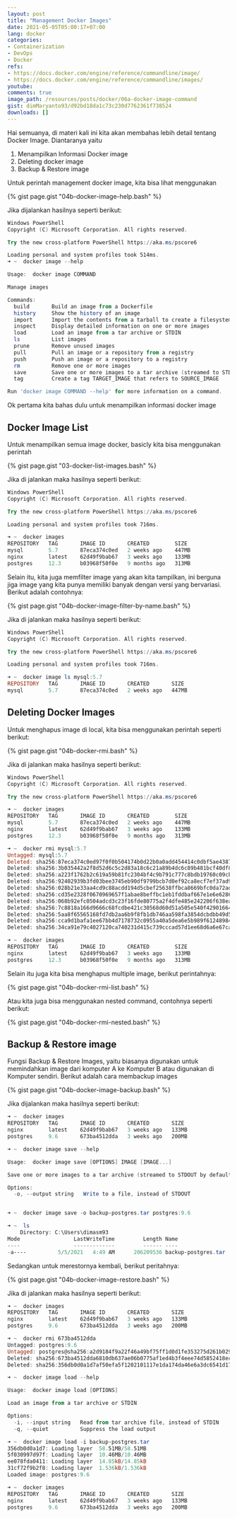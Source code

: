 ```yaml
---
layout: post
title: "Management Docker Images"
date: 2021-05-05T05:00:17+07:00
lang: docker
categories:
- Containerization
- DevOps
- Docker
refs: 
- https://docs.docker.com/engine/reference/commandline/image/
- https://docs.docker.com/engine/reference/commandline/images/
youtube: 
comments: true
image_path: /resources/posts/docker/06a-docker-image-command
gist: dimMaryanto93/d92bd18da1c73c230d7762361f738524
downloads: []
---
```


Hai semuanya, di materi kali ini kita akan membahas lebih detail tentang Docker Image. Diantaranya yaitu 

1. Menampilkan Informasi Docker image
2. Deleting docker image
3. Backup & Restore image

<!--more-->

Untuk perintah management docker image, kita bisa lihat menggunakan

{% gist page.gist "04b-docker-image-help.bash" %}

Jika dijalankan hasilnya seperti berikut:

```powershell
Windows PowerShell
Copyright (C) Microsoft Corporation. All rights reserved.

Try the new cross-platform PowerShell https://aka.ms/pscore6

Loading personal and system profiles took 514ms.
➜ ~  docker image --help

Usage:  docker image COMMAND

Manage images

Commands:
  build       Build an image from a Dockerfile
  history     Show the history of an image
  import      Import the contents from a tarball to create a filesystem image
  inspect     Display detailed information on one or more images
  load        Load an image from a tar archive or STDIN
  ls          List images
  prune       Remove unused images
  pull        Pull an image or a repository from a registry
  push        Push an image or a repository to a registry
  rm          Remove one or more images
  save        Save one or more images to a tar archive (streamed to STDOUT by default)
  tag         Create a tag TARGET_IMAGE that refers to SOURCE_IMAGE

Run 'docker image COMMAND --help' for more information on a command.
```

Ok pertama kita bahas dulu untuk menampilkan informasi docker image

## Docker Image List

Untuk menampilkan semua image docker, basicly kita bisa menggunakan perintah 

{% gist page.gist "03-docker-list-images.bash" %}

Jika di jalankan maka hasilnya seperti berikut:

```powershell
Windows PowerShell
Copyright (C) Microsoft Corporation. All rights reserved.

Try the new cross-platform PowerShell https://aka.ms/pscore6

Loading personal and system profiles took 716ms.

➜ ~  docker images
REPOSITORY   TAG       IMAGE ID       CREATED        SIZE
mysql        5.7       87eca374c0ed   2 weeks ago    447MB
nginx        latest    62d49f9bab67   3 weeks ago    133MB
postgres     12.3      b03968f50f0e   9 months ago   313MB
```

Selain itu, kita juga memfilter image yang akan kita tampilkan, ini berguna jiga image yang kita punya memiliki banyak dengan versi yang bervariasi. Berikut adalah contohnya:

{% gist page.gist "04b-docker-image-filter-by-name.bash" %}

Jika di jalankan maka hasilnya seperti berikut:

```powershell
Windows PowerShell
Copyright (C) Microsoft Corporation. All rights reserved.

Try the new cross-platform PowerShell https://aka.ms/pscore6

Loading personal and system profiles took 716ms.

➜ ~  docker image ls mysql:5.7
REPOSITORY   TAG       IMAGE ID       CREATED       SIZE
mysql        5.7       87eca374c0ed   2 weeks ago   447MB
```

## Deleting Docker Images

Untuk menghapus image di local, kita bisa menggunakan perintah seperti berikut:

{% gist page.gist "04b-docker-rmi.bash" %}

Jika di jalankan maka hasilnya seperti berikut:

```powershell
Windows PowerShell
Copyright (C) Microsoft Corporation. All rights reserved.

Try the new cross-platform PowerShell https://aka.ms/pscore6

➜ ~  docker images
REPOSITORY   TAG       IMAGE ID       CREATED        SIZE
mysql        5.7       87eca374c0ed   2 weeks ago    447MB
nginx        latest    62d49f9bab67   3 weeks ago    133MB
postgres     12.3      b03968f50f0e   9 months ago   313MB

➜ ~  docker rmi mysql:5.7
Untagged: mysql:5.7
Deleted: sha256:87eca374c0ed97f0f0b504174b0d22b0a0add454414c0dbf5ae43870369f6854
Deleted: sha256:3b035442a2f8d52d6c5c2d83a18c6c21a89b4dc6c89b481bcf40df89087655ce
Deleted: sha256:a223f1762b2c619a59b81fc2304bf4c9b791c777c8bdb19760c09cbd1f061efc
Deleted: sha256:92402939b3fd03bee3745eb90df9799bcb7d0ef92ca8ecf7ef37ad9c8a550084
Deleted: sha256:028b21e33aa4cd9c88acdd194d5cbef25638ffbca8669bfc0da72ad1eb148997
Deleted: sha256:cd35e2328f0670969657f1abae8beffbc1eb1fddbaf667e1e6e6286598500a35
Deleted: sha256:068b92efc0504adcd3c23f16fde80775a2f4dfe485e242206f638eae72c4fa1b
Deleted: sha256:7c8818a166d9666c68fcdbe421c30568d60d51a505e540f42901664113047a75
Deleted: sha256:5aa8f65565168fd7db2aa6b9f8fb1db746aa598fa3854dcbdbb49d5a29f6d8a5
Deleted: sha256:cca9d1bafa1ee67bb4d7178732c0955a40a5dea6e5b989f61248984f26f7306b
Deleted: sha256:34ca91e79c4027120ca740231d415c739cccad57d1ee68d6a6e67ca60bbaf3a4

➜ ~  docker images
REPOSITORY   TAG       IMAGE ID       CREATED        SIZE
nginx        latest    62d49f9bab67   3 weeks ago    133MB
postgres     12.3      b03968f50f0e   9 months ago   313MB
```

Selain itu juga kita bisa menghapus multiple image, berikut perintahnya:

{% gist page.gist "04b-docker-rmi-list.bash" %}

Atau kita juga bisa menggunakan nested command, contohnya seperti berikut:

{% gist page.gist "04b-docker-rmi-nested.bash" %}

## Backup & Restore image

Fungsi Backup & Restore Images, yaitu biasanya digunakan untuk memindahkan image dari komputer A ke Komputer B atau digunakan di Komputer sendiri. Berikut adalah cara membackup images

{% gist page.gist "04b-docker-image-backup.bash" %}

Jika dijalankan maka hasilnya seperti berikut:

```powershell
➜ ~  docker images
REPOSITORY   TAG       IMAGE ID       CREATED       SIZE
nginx        latest    62d49f9bab67   3 weeks ago   133MB
postgres     9.6       673ba4512dda   3 weeks ago   200MB

➜ ~  docker image save --help

Usage:  docker image save [OPTIONS] IMAGE [IMAGE...]

Save one or more images to a tar archive (streamed to STDOUT by default)

Options:
  -o, --output string   Write to a file, instead of STDOUT


➜ ~  docker image save -o backup-postgres.tar postgres:9.6

➜ ~  ls
    Directory: C:\Users\dimasm93
Mode                 LastWriteTime         Length Name
----                 -------------         ------ ----
-a----          5/5/2021   4:49 AM      206209536 backup-postgres.tar
```

Sedangkan untuk merestornya kembali, berikut peritahnya:

{% gist page.gist "04b-docker-image-restore.bash" %}

Jika di jalankan maka hasilnya seperti berikut:

```powershell
➜ ~  docker images
REPOSITORY   TAG       IMAGE ID       CREATED       SIZE
nginx        latest    62d49f9bab67   3 weeks ago   133MB
postgres     9.6       673ba4512dda   3 weeks ago   200MB

➜ ~  docker rmi 673ba4512dda
Untagged: postgres:9.6
Untagged: postgres@sha256:a2d9184f9a22f46a49bf75ff1d0d1fe353275d261b0295aedfc0b05fea74d122
Deleted: sha256:673ba4512dda6810db637ae06b0775af1ed4b3f4eee74d5852418ec03337650a
Deleted: sha256:356db0d0a1d7af50efa5f1202101117e1da174da46e6a3dc6541d17272b5dd77

➜ ~  docker image load --help

Usage:  docker image load [OPTIONS]

Load an image from a tar archive or STDIN

Options:
  -i, --input string   Read from tar archive file, instead of STDIN
  -q, --quiet          Suppress the load output

➜ ~  docker image load -i backup-postgres.tar
356db0d0a1d7: Loading layer  58.51MB/58.51MB
5f030997d97f: Loading layer  10.46MB/10.46MB
ee078fda0411: Loading layer  14.85kB/14.85kB
31cf72f9b2f8: Loading layer  1.536kB/1.536kB
Loaded image: postgres:9.6

➜ ~  docker images
REPOSITORY   TAG       IMAGE ID       CREATED       SIZE
nginx        latest    62d49f9bab67   3 weeks ago   133MB
postgres     9.6       673ba4512dda   3 weeks ago   200MB
```